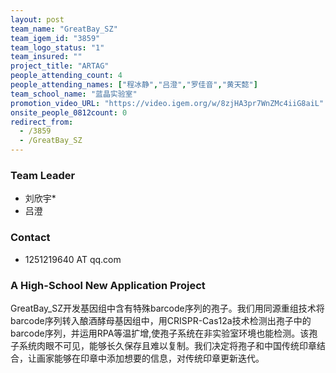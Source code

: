 ```yaml
---
layout: post
team_name: "GreatBay_SZ"
team_igem_id: "3859"
team_logo_status: "1"
team_insured: ""
project_title: "ARTAG"
people_attending_count: 4
people_attending_names: ["程冰静","吕澄","罗佳音","黄天懿"]
team_school_name: "蓝晶实验室"
promotion_video_URL: "https://video.igem.org/w/8zjHA3pr7WnZMc4iiG8aiL"
onsite_people_0812count: 0
redirect_from:
  - /3859
  - /GreatBay_SZ
---
```



### Team Leader
* 刘欣宇*
* 吕澄

### Contact
* 1251219640 AT qq.com

### A High-School New Application Project

GreatBay_SZ开发基因组中含有特殊barcode序列的孢子。我们用同源重组技术将barcode序列转入酿酒酵母基因组中，用CRISPR-Cas12a技术检测出孢子中的barcode序列，并运用RPA等温扩增,使孢子系统在非实验室环境也能检测。该孢子系统肉眼不可见，能够长久保存且难以复制。我们决定将孢子和中国传统印章结合，让画家能够在印章中添加想要的信息，对传统印章更新迭代。

